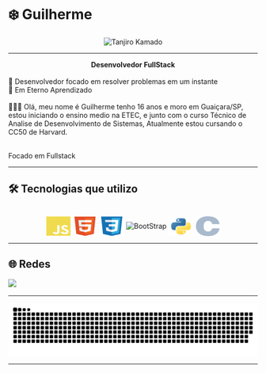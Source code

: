 # ❄️​ Guilherme

<div align="center">
   <img src="https://media1.tenor.com/m/Ar4IZwM6hyIAAAAd/demon-slayer-tanjiro.gif" alt="Tanjiro Kamado" width="320" />
</div>

---

<div align="center">
  <strong>Desenvolvedor FullStack</strong>
</div>
<br>
👾​ Desenvolvedor focado em resolver problemas em um instante<br>
​🧠​ Em Eterno Aprendizado
<br><br>
​👨🏼‍💻​ Olá, meu nome é Guilherme tenho 16 anos e moro em Guaiçara/SP, estou iniciando o ensino medio na ETEC, e junto com o curso
Técnico de Analise de Desenvolvimento de Sistemas, Atualmente estou cursando o CC50 de Harvard.
<br><br>

Focado em Fullstack

---

## 🛠️ Tecnologias que utilizo

<div align="center"><br>
<img align="center" alt="JavaScript" height="40" width="50"  src="https://raw.githubusercontent.com/devicons/devicon/master/icons/javascript/javascript-plain.svg">
<img align="center" alt="HTML" height="40" width="50" src="https://raw.githubusercontent.com/devicons/devicon/master/icons/html5/html5-original.svg">
<img align="center" alt="CSS" height="40" width="50" src="https://raw.githubusercontent.com/devicons/devicon/master/icons/css3/css3-original.svg">
<img align="center" alt="BootStrap" height="40" src="https://cdn.jsdelivr.net/gh/devicons/devicon@latest/icons/bootstrap/bootstrap-original-wordmark.svg" />
<img align="center" alt="Python" height="40" width="50" src="https://raw.githubusercontent.com/devicons/devicon/master/icons/python/python-original.svg">
<img align="center" alt="C" height="40" width="50" src="https://raw.githubusercontent.com/devicons/devicon/master/icons/c/c-original.svg">
</div>

---

## 🌐 Redes

<div align="start">
  <a href="https://www.instagram.com/zPITAz" target="_blank">
    <img src="https://img.shields.io/badge/Instagram-1e1e1e?style=flat&logo=instagram&logoColor=white" />
  </a>
</div>

---

<div align="center">
  <picture align="center">
  <source media="(prefers-color-scheme: dark)" srcset="https://raw.githubusercontent.com/mari4souza/mari4souza/output/github-contribution-grid-snake-dark.svg">
  <source media="(prefers-color-scheme: light)" srcset="https://raw.githubusercontent.com/mari4souza/mari4souza/output/github-contribution-grid-snake-dark.svg">
  <img align="center" alt="github contribution grid snake animation" src="https://raw.githubusercontent.com/mari4souza/mari4souza/output/github-contribution-grid-snake.svg">
</picture>
<div>
  </picture>
</div>

---

 

